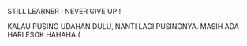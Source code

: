 STILL LEARNER ! 
NEVER GIVE UP !
<p>KALAU PUSING UDAHAN DULU, NANTI LAGI PUSINGNYA. MASIH ADA HARI ESOK HAHAHA:(<p/>
